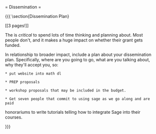 = Dissemination =



{{{
\section{Dissemination Plan}

[[3 pages!]]

The is *critical* to spend lots of time thinking and planning about. Most people don't, and it makes a huge impact on whether their grant gets funded.

In relationship to broader impact, include a plan about your dissemination plan. 
Specifically, where are you going to go, what are you talking about, 
why they'll accept you, so:

    * put website into math dl

    * PREP proposals

    * workshop proposals that may be included in the budget.

    * Get seven people that commit to using sage as we go along and are paid 
honorariums to write tutorials telling how to integrate Sage into their courses. 

}}}
